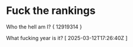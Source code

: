 # Fuck the rankings

Who the hell am I?
{ 12919314 }

What fucking year is it?
[ 2025-03-12T17:26:40Z ]
